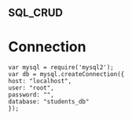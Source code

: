 ## SQL_CRUD
# Connection

    var mysql = require('mysql2');
    var db = mysql.createConnection({
    host: "localhost",
    user: "root",
    password: "",
    database: "students_db"
    });
